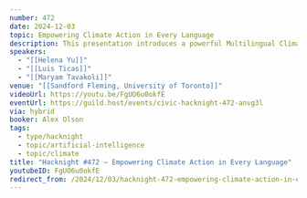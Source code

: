 ```yaml
---
number: 472
date: 2024-12-03
topic: Empowering Climate Action in Every Language
description: This presentation introduces a powerful Multilingual Climate Chatbot, designed to bridge the gap in climate education for all Torontonians, especially youth and marginalized communities. Built on advanced Retrieval-Augmented Generation (RAG) architecture, this chatbot uses fine-tuned embedding models and hybrid search to cut through the disjointed, jargon-heavy climate information that currently limits engagement and creates barriers.
speakers:
  - "[[Helena Yu]]"
  - "[[Luis Ticas]]"
  - "[[Maryam Tavakoli]]"
venue: "[[Sandford Fleming, University of Toronto]]"
videoUrl: https://youtu.be/FgUO6u0okfE
eventUrl: https://guild.host/events/civic-hacknight-472-anvg3l
via: hybrid
booker: Alex Olson
tags:
  - type/hacknight
  - topic/artificial-intelligence
  - topic/climate
title: "Hacknight #472 – Empowering Climate Action in Every Language"
youtubeID: FgUO6u0okfE
redirect_from: /2024/12/03/hacknight-472-empowering-climate-action-in-every-language-with-helena-yu-luis-ticas-and-maryam-tavakoli/
---
```

